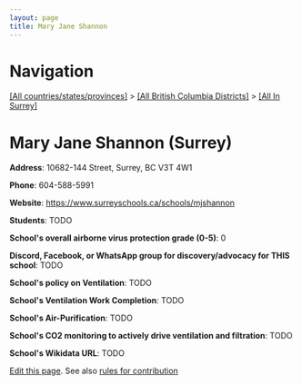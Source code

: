 ```yaml
---
layout: page
title: Mary Jane Shannon
---
```

# Navigation

[[All countries/states/provinces]](../../..) > [[All British Columbia Districts]](../..) > [[All In Surrey]](..)

# Mary Jane Shannon (Surrey)

**Address**: 10682-144 Street, Surrey, BC V3T 4W1

**Phone**: 604-588-5991

**Website**: <https://www.surreyschools.ca/schools/mjshannon>

**Students**: TODO

**School's overall airborne virus protection grade (0-5)**: 0

**Discord, Facebook, or WhatsApp group for discovery/advocacy for THIS school**: TODO

**School's policy on Ventilation**: TODO

**School's Ventilation Work Completion**: TODO

**School's Air-Purification**: TODO

**School's CO2 monitoring to actively drive ventilation and filtration**: TODO

**School's Wikidata URL**: TODO


[Edit this page](https://github.com/ventilate-schools/BC/edit/main/./Surrey/Mary_Jane_Shannon.md). See also [rules for contribution](../../../contribution-rules/)